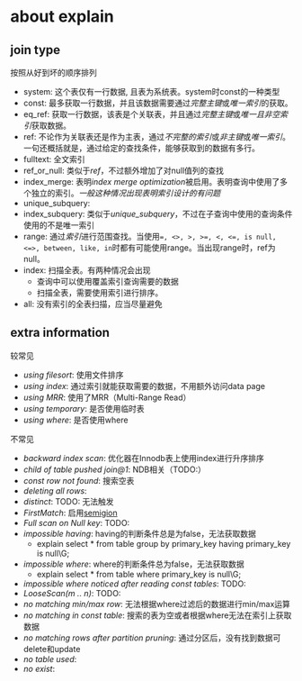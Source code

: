 # about explain

## join type

按照从好到坏的顺序排列

- system: 这个表仅有一行数据, 且表为系统表。system时const的一种类型
- const: 最多获取一行数据，并且该数据需要通过*完整主键*或*唯一索引*的获取。
- eq_ref: 获取一行数据，该表是个关联表，并且通过*完整主键*或*唯一且非空索引*获取数据。
- ref: 不论作为关联表还是作为主表，通过*不完整的索引*或*非主键*或*唯一索引*。一句还概括就是，通过给定的查找条件，能够获取到的数据有多行。
- fulltext: 全文索引
- ref_or_null: 类似于*ref*，不过额外增加了对null值列的查找
- index_merge: 表明*index merge optimization*被启用。表明查询中使用了多个独立的索引。*一般这种情况出现表明索引设计的有问题*
- unique_subquery: 
- index_subquery: 类似于*unique_subquery*，不过在子查询中使用的查询条件使用的不是唯一索引
- range: 通过*索引*进行范围查找。当使用`=, <>, >, >=, <, <=, is null, <=>, between, like, in`时都有可能使用range。当出现range时，ref为null。
- index: 扫描全表。有两种情况会出现
  - 查询中可以使用覆盖索引查询需要的数据
  - 扫描全表，需要使用索引进行排序。
- all: 没有索引的全表扫描，应当尽量避免

## extra information

较常见
- *using filesort*: 使用文件排序
- *using index*: 通过索引就能获取需要的数据，不用额外访问data page
- *using MRR*: 使用了MRR（Multi-Range Read）
- *using temporary*: 是否使用临时表
- *using where*: 是否使用where

不常见
- *backward index scan*: 优化器在Innodb表上使用index进行升序排序
- *child of table pushed join@1*: NDB相关（TODO:）
- *const row not found*: 搜索空表
- *deleting all rows*: 
- *distinct*: TODO: 无法触发
- *FirstMatch*: 启用[semigion](https://dev.mysql.com/doc/refman/5.6/en/semijoins.html)
- *Full scan on Null key*: TODO:
- *impossible having*: having的判断条件总是为false，无法获取数据
  - explain select * from table group by primary_key having primary_key is null\G;
- *impossible where*: where的判断条件总为false，无法获取数据
  - explain select * from table where primary_key is null\G;
- *impossible where noticed after reading const tables*: TODO:
- *LooseScan(m .. n)*: TODO:
- *no matching min/max row*: 无法根据where过滤后的数据进行min/max运算
- *no matching in const table*: 搜索的表为空或者根据where无法在索引上获取数据
- *no matching rows after partition pruning*: 通过分区后，没有找到数据可delete和update
- *no table used*:
- *no exist*:  

